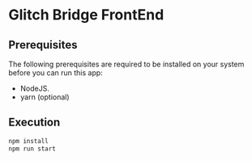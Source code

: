 # Glitch Bridge FrontEnd

## Prerequisites

The following prerequisites are required to be installed on your system before you can run this app:

- NodeJS.
- yarn (optional)

## Execution

```sh
npm install
npm run start
```
